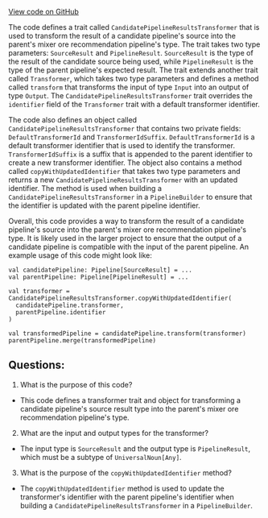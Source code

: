 [View code on GitHub](https://github.com/misbahsy/the-algorithm/product-mixer/core/src/main/scala/com/twitter/product_mixer/core/functional_component/transformer/CandidatePipelineResultsTransformer.scala)

The code defines a trait called `CandidatePipelineResultsTransformer` that is used to transform the result of a candidate pipeline's source into the parent's mixer ore recommendation pipeline's type. The trait takes two type parameters: `SourceResult` and `PipelineResult`. `SourceResult` is the type of the result of the candidate source being used, while `PipelineResult` is the type of the parent pipeline's expected result. The trait extends another trait called `Transformer`, which takes two type parameters and defines a method called `transform` that transforms the input of type `Input` into an output of type `Output`. The `CandidatePipelineResultsTransformer` trait overrides the `identifier` field of the `Transformer` trait with a default transformer identifier.

The code also defines an object called `CandidatePipelineResultsTransformer` that contains two private fields: `DefaultTransformerId` and `TransformerIdSuffix`. `DefaultTransformerId` is a default transformer identifier that is used to identify the transformer. `TransformerIdSuffix` is a suffix that is appended to the parent identifier to create a new transformer identifier. The object also contains a method called `copyWithUpdatedIdentifier` that takes two type parameters and returns a new `CandidatePipelineResultsTransformer` with an updated identifier. The method is used when building a `CandidatePipelineResultsTransformer` in a `PipelineBuilder` to ensure that the identifier is updated with the parent pipeline identifier.

Overall, this code provides a way to transform the result of a candidate pipeline's source into the parent's mixer ore recommendation pipeline's type. It is likely used in the larger project to ensure that the output of a candidate pipeline is compatible with the input of the parent pipeline. An example usage of this code might look like:

```
val candidatePipeline: Pipeline[SourceResult] = ...
val parentPipeline: Pipeline[PipelineResult] = ...

val transformer = CandidatePipelineResultsTransformer.copyWithUpdatedIdentifier(
  candidatePipeline.transformer,
  parentPipeline.identifier
)

val transformedPipeline = candidatePipeline.transform(transformer)
parentPipeline.merge(transformedPipeline)
```
## Questions: 
 1. What is the purpose of this code?
- This code defines a transformer trait and object for transforming a candidate pipeline's source result type into the parent's mixer ore recommendation pipeline's type.

2. What are the input and output types for the transformer?
- The input type is `SourceResult` and the output type is `PipelineResult`, which must be a subtype of `UniversalNoun[Any]`.

3. What is the purpose of the `copyWithUpdatedIdentifier` method?
- The `copyWithUpdatedIdentifier` method is used to update the transformer's identifier with the parent pipeline's identifier when building a `CandidatePipelineResultsTransformer` in a `PipelineBuilder`.
